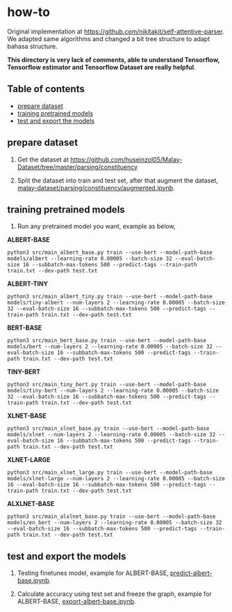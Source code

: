# how-to

Original implementation at https://github.com/nikitakit/self-attentive-parser. We adapted same algorithms and changed a bit tree structure to adapt bahasa structure.

**This directory is very lack of comments, able to understand Tensorflow, Tensorflow estimator and Tensorflow Dataset are really helpful**.

## Table of contents
  * [prepare dataset](#prepare-dataset)
  * [training pretrained models](#training-pretrained-models)
  * [test and export the models](#test-and-export-the-models)

## prepare dataset

1. Get the dataset at https://github.com/huseinzol05/Malay-Dataset/tree/master/parsing/constituency

2. Split the dataset into train and test set, after that augment the dataset, [malay-dataset/parsing/constituency/augmented.ipynb](https://github.com/huseinzol05/Malay-Dataset/blob/master/parsing/constituency/augmented.ipynb).

## training pretrained models

1. Run any pretrained model you want, example as below,

**ALBERT-BASE**

```
python3 src/main_albert_base.py train --use-bert --model-path-base models/albert --learning-rate 0.00005 --batch-size 32 --eval-batch-size 16 --subbatch-max-tokens 500 --predict-tags --train-path train.txt --dev-path test.txt
```

**ALBERT-TINY**

```
python3 src/main_albert_tiny.py train --use-bert --model-path-base models/tiny-albert --num-layers 2 --learning-rate 0.00005 --batch-size 32 --eval-batch-size 16 --subbatch-max-tokens 500 --predict-tags --train-path train.txt --dev-path test.txt
```

**BERT-BASE**

```
python3 src/main_bert_base.py train --use-bert --model-path-base models/bert --num-layers 2 --learning-rate 0.00005 --batch-size 32 --eval-batch-size 16 --subbatch-max-tokens 500 --predict-tags --train-path train.txt --dev-path test.txt
```

**TINY-BERT**

```
python3 src/main_tiny_bert.py train --use-bert --model-path-base models/tiny-bert --num-layers 2 --learning-rate 0.00005 --batch-size 32 --eval-batch-size 16 --subbatch-max-tokens 500 --predict-tags --train-path train.txt --dev-path test.txt
```

**XLNET-BASE**

```
python3 src/main_xlnet_base.py train --use-bert --model-path-base models/xlnet --num-layers 2 --learning-rate 0.00005 --batch-size 32 --eval-batch-size 16 --subbatch-max-tokens 500 --predict-tags --train-path train.txt --dev-path test.txt
```

**XLNET-LARGE**

```
python3 src/main_xlnet_large.py train --use-bert --model-path-base models/xlnet-large --num-layers 2 --learning-rate 0.00005 --batch-size 16 --eval-batch-size 16 --subbatch-max-tokens 500 --predict-tags --train-path train.txt --dev-path test.txt
```

**ALXLNET-BASE**

```
python3 src/main_alxlnet_base.py train --use-bert --model-path-base models/en_bert --num-layers 2 --learning-rate 0.00005 --batch-size 32 --eval-batch-size 16 --subbatch-max-tokens 500 --predict-tags --train-path train.txt --dev-path test.txt
```

## test and export the models

1. Testing finetunes model, example for ALBERT-BASE, [predict-albert-base.ipynb](predict-albert-base.ipynb).

2. Calculate accuracy using test set and freeze the graph, example for ALBERT-BASE, [export-albert-base.ipynb](export-albert-base.ipynb).